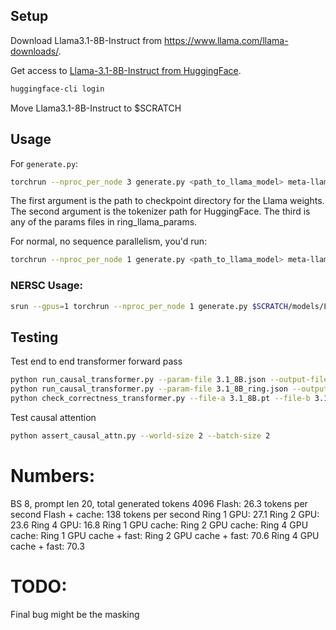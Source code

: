 ## Setup

Download Llama3.1-8B-Instruct from https://www.llama.com/llama-downloads/.

Get access to [Llama-3.1-8B-Instruct from HuggingFace](https://huggingface.co/meta-llama/Llama-3.1-8B-Instruct).
```bash
huggingface-cli login
```

Move Llama3.1-8B-Instruct to $SCRATCH

## Usage

For `generate.py`:
```bash
torchrun --nproc_per_node 3 generate.py <path_to_llama_model> meta-llama/Llama-3.1-8B-Instruct 3.1_8B_ring.json
```

The first argument is the path to checkpoint directory for the Llama weights. The second argument is the tokenizer path for HuggingFace. The third is any of the params files in ring_llama_params. 

For normal, no sequence parallelism, you'd run:
```bash
torchrun --nproc_per_node 1 generate.py <path_to_llama_model> meta-llama/Llama-3.1-8B-Instruct 3.1_8B.json
```

### NERSC Usage:

```bash
srun --gpus=1 torchrun --nproc_per_node 1 generate.py $SCRATCH/models/Llama3.1-8B-Instruct/ meta-llama/Llama-3.1-8B-Instruct 3.1_8B.json
```

## Testing

Test end to end transformer forward pass
```bash
python run_causal_transformer.py --param-file 3.1_8B.json --output-file 3.1_8B.pt
python run_causal_transformer.py --param-file 3.1_8B_ring.json --output-file 3.1_8B_ring.pt --world-size 2
python check_correctness_transformer.py --file-a 3.1_8B.pt --file-b 3.1_8B_ring.pt
```

Test causal attention
```bash
python assert_causal_attn.py --world-size 2 --batch-size 2
```

# Numbers:

BS 8, prompt len 20, total generated tokens 4096
Flash: 26.3 tokens per second
Flash + cache: 138 tokens per second
Ring 1 GPU: 27.1
Ring 2 GPU: 23.6
Ring 4 GPU: 16.8
Ring 1 GPU cache:
Ring 2 GPU cache:
Ring 4 GPU cache:
Ring 1 GPU cache + fast:
Ring 2 GPU cache + fast: 70.6
Ring 4 GPU cache + fast: 70.3

# TODO:
Final bug might be the masking
